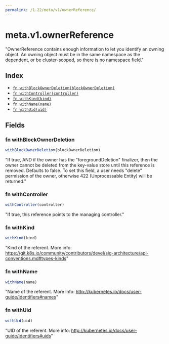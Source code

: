 ```yaml
---
permalink: /1.22/meta/v1/ownerReference/
---
```


# meta.v1.ownerReference

"OwnerReference contains enough information to let you identify an owning object. An owning object must be in the same namespace as the dependent, or be cluster-scoped, so there is no namespace field."

## Index

* [`fn withBlockOwnerDeletion(blockOwnerDeletion)`](#fn-withblockownerdeletion)
* [`fn withController(controller)`](#fn-withcontroller)
* [`fn withKind(kind)`](#fn-withkind)
* [`fn withName(name)`](#fn-withname)
* [`fn withUid(uid)`](#fn-withuid)

## Fields

### fn withBlockOwnerDeletion

```ts
withBlockOwnerDeletion(blockOwnerDeletion)
```

"If true, AND if the owner has the \"foregroundDeletion\" finalizer, then the owner cannot be deleted from the key-value store until this reference is removed. Defaults to false. To set this field, a user needs \"delete\" permission of the owner, otherwise 422 (Unprocessable Entity) will be returned."

### fn withController

```ts
withController(controller)
```

"If true, this reference points to the managing controller."

### fn withKind

```ts
withKind(kind)
```

"Kind of the referent. More info: https://git.k8s.io/community/contributors/devel/sig-architecture/api-conventions.md#types-kinds"

### fn withName

```ts
withName(name)
```

"Name of the referent. More info: http://kubernetes.io/docs/user-guide/identifiers#names"

### fn withUid

```ts
withUid(uid)
```

"UID of the referent. More info: http://kubernetes.io/docs/user-guide/identifiers#uids"